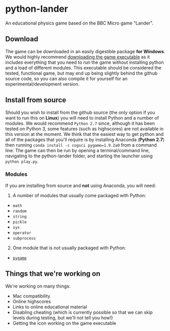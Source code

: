 # python-lander
An educational physics game based on the BBC Micro game "Lander".

## Download
The game can be downloaded in an easily digestible package **for Windows**. We would highly recommend [downloading the game executable](https://mega.nz/#!8oFQAS6J!btz5GAAcqPAbZmvoGzTROle61vAeZJYnGkT5NoSZL50) as it includes everything that you need to run the game without installing python and a load of different modules. This executable should be considered the tested, functional game, but may end up being slightly behind the github source code, so you can also compile it for yourself for an experimental/development version.

## Install from source
Should you wish to install from the github source (the only option if you want to run this on **Linux**) you will need to install Python and a number of modules. We would recommend `Python 2.7` since, although it has been tested on Python 3, some features (such as highscores) are not available in this version at the moment. We think that the easiest way to get python and all of the packages that you'll require is by installing Anaconda (**Python 2.7**) then running `conda install -c cogsci pygame=1.9.2a0` from a command line. The game can then be run by opening a terminal/command line, navigating to the python-lander folder, and starting the launcher using `python play.py`.

### Modules
If you are installing from source and **not** using Anaconda, you will need:

1. A number of modules that usually come packaged with Python:
  * `math`
  * `random`
  * `string`
  * `pickle`
  * `sys`
  * `operator`
  * `subprocess`

2. One module that is *not* usually packaged with Python:
  * [`pygame`](http://www.pygame.org/hifi.html)

## Things that we're working on
We're working on many things:
* Mac compatibility
* Online highscores
* Links to online educational material
* Disabling cheating (which is currently possible so that we can skip levels during testing, but we'll not tell you how!)
* Getting the icon working on the game executable
